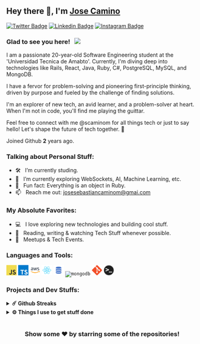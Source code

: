 ## Hey there 👋, I'm [Jose Camino](https://github.com/scaminom/)

[![Twitter Badge](https://img.shields.io/badge/-Twitter-00acee?style=flat-square&logo=Twitter&logoColor=white)](https://x.com/SEBASTI54956513?t=U0xhD2OAj04S8cOX_-5Jlg&s=08)
[![Linkedin Badge](https://img.shields.io/badge/-LinkedIn-0e76a8?style=flat-square&logo=Linkedin&logoColor=white)](https://www.linkedin.com/in/jose-camino-73b070168/)
[![Instagram Badge](https://img.shields.io/badge/-Instagram-e4405f?style=flat-square&logo=Instagram&logoColor=white)](https://instagram.com/scaminom03?igshid=OGQ5ZDc2ODk2ZA==)

### Glad to see you here! &nbsp; ![](https://visitor-badge.glitch.me/badge?page_id=TuUsuario.TuUsuario&style=flat-square&color=0088cc)

I am a passionate 20-year-old Software Engineering student at the 'Universidad Tecnica de Amabto'. Currently, I'm diving deep into technologies like Rails, React, Java, Ruby, C#, PostgreSQL, MySQL, and MongoDB.

I have a fervor for problem-solving and pioneering first-principle thinking, driven by purpose and fueled by the challenge of finding solutions.

I'm an explorer of new tech, an avid learner, and a problem-solver at heart. When I'm not in code, you'll find me playing the guittar.

Feel free to connect with me @scaminom for all things tech or just to say hello! Let's shape the future of tech together. 🌟

Joined Github **2** years ago.


### Talking about Personal Stuff:

- 🛠 &nbsp; I’m currently studing.
- 🚀 &nbsp; I’m currently exploring WebSockets, AI, Machine Learning, etc.
- 👾 &nbsp; Fun fact: Everything is an object in Ruby.
- 📫 &nbsp; Reach me out: josesebastiancaminom@gmai.com

### My Absolute Favorites:

- 💻 &nbsp; I love exploring new technologies and building cool stuff.
- 📰 &nbsp; Reading, writing & watching Tech Stuff whenever possible.
- 🍕 &nbsp; Meetups & Tech Events.

### Languages and Tools:

<code><img height="27" src="https://raw.githubusercontent.com/github/explore/80688e429a7d4ef2fca1e82350fe8e3517d3494d/topics/javascript/javascript.png" alt="javascript"></code>
<code><img height="27" src="https://raw.githubusercontent.com/github/explore/80688e429a7d4ef2fca1e82350fe8e3517d3494d/topics/typescript/typescript.png" alt="typescript"></code>
<code><img height="27" src="https://raw.githubusercontent.com/github/explore/80688e429a7d4ef2fca1e82350fe8e3517d3494d/topics/aws/aws.png" alt="aws"></code>
<code><img height="27" src="https://raw.githubusercontent.com/github/explore/80688e429a7d4ef2fca1e82350fe8e3517d3494d/topics/react/react.png" alt="react"></code>
<code><img height="27" src="https://raw.githubusercontent.com/github/explore/80688e429a7d4ef2fca1e82350fe8e3517d3494d/topics/sql/sql.png" alt="sql"></code>
<code><img height="27" src="https://encrypted-tbn0.gstatic.com/images?q=tbn%3AANd9GcSTTzPAw-55ssm1Im594xYZ9eRQu2JylrkYLg&usqp=CAU" alt="mongodb"></code>
<code><img height="27" src="https://raw.githubusercontent.com/devicons/devicon/master/icons/git/git-original.svg" alt="git"></code>
<code><img height="27" src="https://raw.githubusercontent.com/github/explore/80688e429a7d4ef2fca1e82350fe8e3517d3494d/topics/terminal/terminal.png" alt="terminal"></code>

### Projects and Dev Stuffs:

<details>
  <summary><b>☄️ Github Streaks</b></summary>

  <br />
  <img height="180em" src="https://github-readme-streak-stats.herokuapp.com/?user=TuUsuario&hide_border=true" />
</details>

<details>
  <br />
  <summary><b>⚙️ Things I use to get stuff done</b></summary>
  	<ul>
  	    <li><b>OS:</b> MacOS 13 Ventura</li>
	    <li><b>Laptop: </b> Macbook Air M1</li>
  	    <li><b>Browser: </b> Chrome & Safari</li>
	    <li><b>Terminal: </b> ZSH: Oh My Zsh (PowerLevel10k)</li>
	    <li><b>Code Editor:</b> VSCode - The best editor out there</li>
 	    <li><b>Other Tools:</b> Postman, Notion, Bitwarden and Raindrop</li>
	    <li><b>To Stay Updated:</b> Twitter, Product Hunt and Hacker News</li>
	</ul>
</details>

#

<div align="center">

### Show some ❤️ by starring some of the repositories!

</div>

